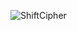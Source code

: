 
![ShiftCipher](https://user-images.githubusercontent.com/47991820/94357236-3bfc2300-00c1-11eb-8be3-84ffe9542ab3.JPG)

